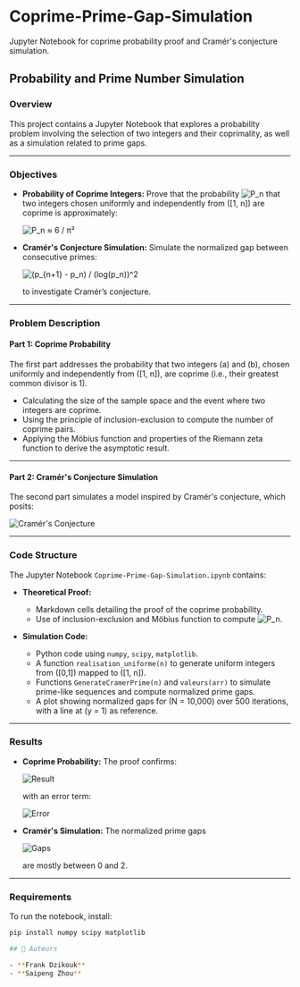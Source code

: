 # Coprime-Prime-Gap-Simulation

Jupyter Notebook for coprime probability proof and Cramér's conjecture simulation.

## Probability and Prime Number Simulation

### Overview

This project contains a Jupyter Notebook that explores a probability problem involving the selection of two integers and their coprimality, as well as a simulation related to prime gaps.

---

### Objectives

- **Probability of Coprime Integers:** Prove that the probability ![P_n](https://latex.codecogs.com/png.latex?\mathcal{P}_n) that two integers chosen uniformly and independently from \([1, n]\) are coprime is approximately:

  ![P_n ≈ 6 / π²](https://latex.codecogs.com/png.latex?\mathcal{P}_n%20\approx%20\frac{6}{\pi^2})

- **Cramér's Conjecture Simulation:** Simulate the normalized gap between consecutive primes:

  ![(p_{n+1} - p_n) / (log(p_n))^2](https://latex.codecogs.com/png.latex?\frac{\mathfrak{p}_{n+1}%20-%20\mathfrak{p}_n}{\log(\mathfrak{p}_n)^2})

  to investigate Cramér’s conjecture.

---

### Problem Description

#### Part 1: Coprime Probability

The first part addresses the probability that two integers \(a\) and \(b\), chosen uniformly and independently from \([1, n]\), are coprime (i.e., their greatest common divisor is 1).

- Calculating the size of the sample space and the event where two integers are coprime.
- Using the principle of inclusion-exclusion to compute the number of coprime pairs.
- Applying the Möbius function and properties of the Riemann zeta function to derive the asymptotic result.

---

#### Part 2: Cramér's Conjecture Simulation

The second part simulates a model inspired by Cramér's conjecture, which posits:

![Cramér's Conjecture](https://latex.codecogs.com/png.latex?\limsup_{n\to\infty}%20\frac{\mathfrak{p}_{n+1}%20-%20\mathfrak{p}_n}{\log(\mathfrak{p}_n)^2}%20=%201)

---

### Code Structure

The Jupyter Notebook `Coprime-Prime-Gap-Simulation.ipynb` contains:

- **Theoretical Proof:**
  - Markdown cells detailing the proof of the coprime probability.
  - Use of inclusion-exclusion and Möbius function to compute ![P_n](https://latex.codecogs.com/png.latex?\mathcal{P}_n).

- **Simulation Code:**
  - Python code using `numpy`, `scipy`, `matplotlib`.
  - A function `realisation_uniforme(n)` to generate uniform integers from \([0,1]\) mapped to \([1, n]\).
  - Functions `GenerateCramerPrime(n)` and `valeurs(arr)` to simulate prime-like sequences and compute normalized prime gaps.
  - A plot showing normalized gaps for \(N = 10,000\) over 500 iterations, with a line at \(y = 1\) as reference.

---

### Results

- **Coprime Probability:** The proof confirms:

  ![Result](https://latex.codecogs.com/png.latex?\mathcal{P}_n%20\approx%20\frac{6}{\pi^2}%20\approx%200.6079)

  with an error term:

  ![Error](https://latex.codecogs.com/png.latex?O\left(\frac{\ln%20n}{n}\right))

- **Cramér's Simulation:** The normalized prime gaps

  ![Gaps](https://latex.codecogs.com/png.latex?\frac{\mathfrak{p}_{n+1}%20-%20\mathfrak{p}_n}{\log(\mathfrak{p}_n)^2})

  are mostly between 0 and 2.

---

### Requirements

To run the notebook, install:

```bash
pip install numpy scipy matplotlib

## 👥 Auteurs

- **Frank Dzikouk** 
- **Saipeng Zhou** 
